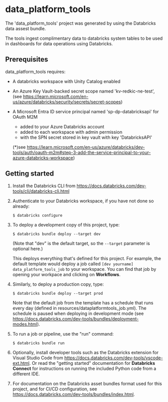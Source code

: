 # data_platform_tools

The 'data_platform_tools' project was generated by using the Databricks data assest bundle.

The tools ingest complimentary data to databricks system tables to be used in dashboards for data operations using Databricks.  

## Prerequisites
data_platform_tools requires:
- A databricks workspace with Unity Catalog enabled
- An Azure Key Vault-backed secret scope named 'kv-redkic-ne-test',  
(see https://learn.microsoft.com/en-us/azure/databricks/security/secrets/secret-scopes)
- A Microsoft Entra ID service principal named  'sp-dp-databricksapi' for OAuth M2M
   - added to your Azure Databricks account
   - added to each workspace with admin permission
   - with the SPN secret stored in key vault with key 'DatabricksAPI'
   
   (*)see https://learn.microsoft.com/en-us/azure/databricks/dev-tools/auth/oauth-m2m#step-3-add-the-service-principal-to-your-azure-databricks-workspace)


## Getting started

1. Install the Databricks CLI from https://docs.databricks.com/dev-tools/cli/databricks-cli.html

2. Authenticate to your Databricks workspace, if you have not done so already:
    ```
    $ databricks configure
    ```

3. To deploy a development copy of this project, type:
    ```
    $ databricks bundle deploy --target dev
    ```
    (Note that "dev" is the default target, so the `--target` parameter
    is optional here.)

    This deploys everything that's defined for this project.
    For example, the default template would deploy a job called
    `[dev yourname] data_platform_tools_job` to your workspace.
    You can find that job by opening your workpace and clicking on **Workflows**.

4. Similarly, to deploy a production copy, type:
   ```
   $ databricks bundle deploy --target prod
   ```

   Note that the default job from the template has a schedule that runs every day
   (defined in resources/dataplatformtools_job.yml). The schedule
   is paused when deploying in development mode (see
   https://docs.databricks.com/dev-tools/bundles/deployment-modes.html).

5. To run a job or pipeline, use the "run" command:
   ```
   $ databricks bundle run
   ```

6. Optionally, install developer tools such as the Databricks extension for Visual Studio Code from
   https://docs.databricks.com/dev-tools/vscode-ext.html. Or read the "getting started" documentation for
   **Databricks Connect** for instructions on running the included Python code from a different IDE.

7. For documentation on the Databricks asset bundles format used
   for this project, and for CI/CD configuration, see
   https://docs.databricks.com/dev-tools/bundles/index.html.
